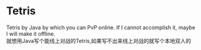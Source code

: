 # Tetris
Tetris by Java by which you can PvP online. If I cannot accomplish it, maybe I will make it offline.   
就想用Java写个能线上对战的Tetris,如果写不出来线上对战的就写个本地双人的
